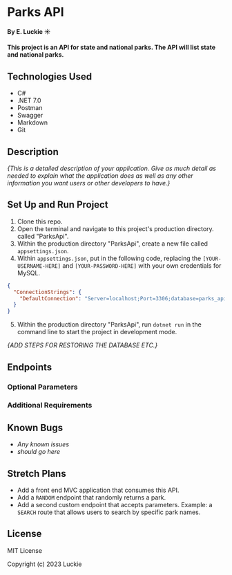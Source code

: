 # Parks API 

#### By E. Luckie ☀️

#### This project is an API for state and national parks. The API will list state and national parks.

## Technologies Used

* C#
* .NET 7.0
* Postman
* Swagger
* Markdown
* Git


## Description

_{This is a detailed description of your application. Give as much detail as needed to explain what the application does as well as any other information you want users or other developers to have.}_


## Set Up and Run Project

1. Clone this repo.
2. Open the terminal and navigate to this project's production directory. called "ParksApi".
3. Within the production directory "ParksApi", create a new file called `appsettings.json`.
4. Within `appsettings.json`, put in the following code, replacing the `[YOUR-USERNAME-HERE]` and `[YOUR-PASSWORD-HERE]` with your own credentials for MySQL. 

```json
{
  "ConnectionStrings": {
    "DefaultConnection": "Server=localhost;Port=3306;database=parks_api;uid=[YOUR-USERNAME-HERE];pwd=[YOUR-PASSWORD-HERE];"
  }
}
```

5. Within the production directory "ParksApi", run `dotnet run` in the command line to start the project in development mode.

_{ADD STEPS FOR RESTORING THE DATABASE ETC.}_

## Endpoints

<!-- GET http://localhost:5000/api/animals/

GET http://localhost:5000/api/animals/{id}

POST http://localhost:5000/api/animals/

PUT http://localhost:5000/api/animals/{id}

DELETE http://localhost:5000/api/animals/{id} -->

### Optional Parameters

<!-- | Parameter | Type | Required | Description |
| --------- | ----- | ------- | ----------- |
| species | string | not required | returns animals with a matching species value |
| name | string | not required | returns animals with a matching name value | 
| minimumAge | number | not required | returns animals than have an age value that is greater than or equal to the specified minimumAge value | 

#### Example Queries
* The following query will return all animals with a species value of "Dinosaur":
```GET http://localhost:5000/api/animals?species=dinosaur```

* The following query will return all animals with the name "Matilda":
```GET http://localhost:5000/api/animals?name=matilda```

* The following query will return all animals with an age of 10 or older:
```GET http://localhost:5000/api/animals?minimumAge=10```

* It's possible to include multiple query strings by separating them with an `&`:
```GET http://localhost:5000/api/animals?species=dinosaur&minimumAge=10``` -->

### Additional Requirements

<!-- #### for POST request

When making a POST request to `http://localhost:5000/api/animals/`, you need to include a **body**. Here's an example body in JSON:

```json
{
  "species": "Tyrannosaurus Rex",
  "name": "Elizabeth",
  "age": 8
}
```

#### for PUT request
When making a PUT request to `http://localhost:5000/api/animals/{id}`, you need to include a body that includes the animal's `animalId` property. Here's an example body in JSON:

```json
{
  "animalId": 1,
  "species": "Tyrannosaurus Rex",
  "name": "Lizzy",
  "age": 9
}
```

And here's the PUT request we would send the body to:

`http://localhost:5000/api/animals/1`

Notice that the value of `animalId` needs to match the id number in the URL. In this example, they are both 1. -->

## Known Bugs

* _Any known issues_
* _should go here_

## Stretch Plans

* Add a front end MVC application that consumes this API.
* Add a `RANDOM` endpoint that randomly returns a park.
* Add a second custom endpoint that accepts parameters. Example: a `SEARCH` route that allows users to search by specific park names.

## License

MIT License

Copyright (c) 2023 Luckie
